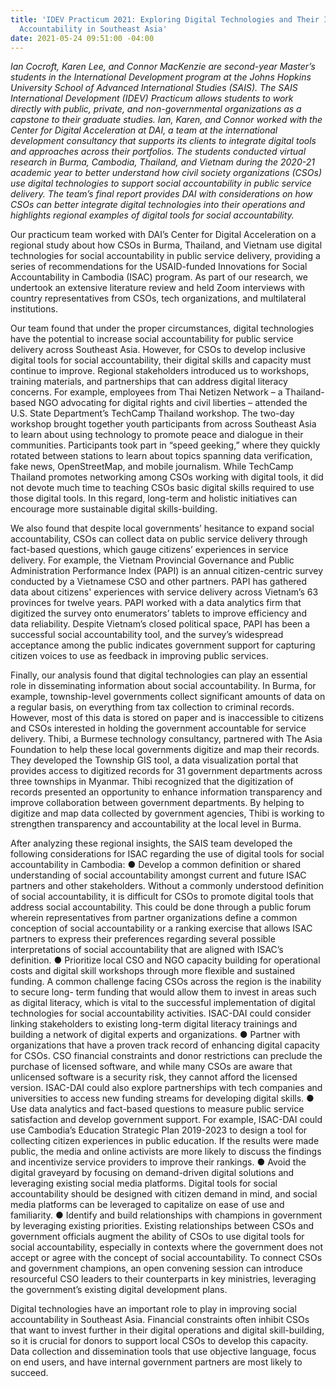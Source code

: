 ```yaml
---
title: 'IDEV Practicum 2021: Exploring Digital Technologies and Their Impact on Social
  Accountability in Southeast Asia'
date: 2021-05-24 09:51:00 -04:00
---
```


*Ian Cocroft, Karen Lee, and Connor MacKenzie are second-year Master’s students in the International Development program at the Johns Hopkins University School of Advanced International Studies (SAIS). The SAIS International Development (IDEV) Practicum allows students to work directly with public, private, and non-governmental organizations as a capstone to their graduate studies. Ian, Karen, and Connor worked with the Center for Digital Acceleration at DAI, a team at the international development consultancy that supports its clients to integrate digital tools and approaches across their portfolios. The students conducted virtual research in Burma, Cambodia, Thailand, and Vietnam during the 2020-21 academic year to better understand how civil society organizations (CSOs) use digital technologies to support social accountability in public service delivery. The team’s final report provides DAI with considerations on how CSOs can better integrate digital technologies into their operations and highlights regional examples of digital tools for social accountability.*

Our practicum team worked with DAI’s Center for Digital Acceleration on a regional study about how CSOs in Burma, Thailand, and Vietnam use digital technologies for social accountability in public service delivery, providing a series of recommendations for the USAID-funded Innovations for Social Accountability in Cambodia (ISAC) program. As part of our research, we undertook an extensive literature review and held Zoom interviews with country representatives from CSOs, tech organizations, and multilateral institutions.

Our team found that under the proper circumstances, digital technologies have the potential to increase social accountability for public service delivery across Southeast Asia. However, for CSOs to develop inclusive digital tools for social accountability, their digital skills and capacity must continue to improve. Regional stakeholders introduced us to workshops, training materials, and partnerships that can address digital literacy concerns. For example, employees from Thai Netizen Network – a Thailand-based NGO advocating for digital rights and civil liberties – attended the U.S. State Department’s TechCamp Thailand workshop. The two-day workshop brought together youth participants from across Southeast Asia to learn about using technology to promote peace and dialogue in their communities. Participants took part in “speed geeking,” where they quickly rotated between stations to learn about topics spanning data verification, fake news, OpenStreetMap, and mobile journalism. While TechCamp Thailand promotes networking among CSOs working with digital tools, it did not devote much time to teaching CSOs basic digital skills required to use those digital tools. In this regard, long-term and holistic initiatives can encourage more sustainable digital skills-building.

We also found that despite local governments’ hesitance to expand social accountability, CSOs can collect data on public service delivery through fact-based questions, which gauge citizens’ experiences in service delivery. For example, the Vietnam Provincial Governance and Public Administration Performance Index (PAPI) is an annual citizen-centric survey conducted by a Vietnamese CSO and other partners. PAPI has gathered data about citizens' experiences with service delivery across Vietnam’s 63 provinces for twelve years. PAPI worked with a data analytics firm that digitized the survey onto enumerators’ tablets to improve efficiency and data reliability. Despite Vietnam’s closed political space, PAPI has been a successful social accountability tool, and the survey’s widespread acceptance among the public indicates government support for capturing citizen voices to use as feedback in improving public services.

Finally, our analysis found that digital technologies can play an essential role in disseminating information about social accountability. In Burma, for example, township-level governments collect significant amounts of data on a regular basis, on everything from tax collection to criminal records. However, most of this data is stored on paper and is inaccessible to citizens and CSOs interested in holding the government accountable for service delivery. Thibi, a Burmese technology consultancy, partnered with The Asia Foundation to help these local governments digitize and map their records. They developed the Township GIS tool, a data visualization portal that provides access to digitized records for 31 government departments across three townships in Myanmar. Thibi recognized that the digitization of records presented an opportunity to enhance information transparency and improve collaboration between government departments. By helping to digitize and map data collected by government agencies, Thibi is working to strengthen transparency and accountability at the local level in Burma.

After analyzing these regional insights, the SAIS team developed the following considerations for ISAC regarding the use of digital tools for social accountability in Cambodia:
●   Develop a common definition or shared understanding of social accountability amongst current and future ISAC partners and other stakeholders. Without a commonly understood definition of social accountability, it is difficult for CSOs to promote digital tools that address social accountability. This could be done through a public forum wherein representatives from partner organizations define a common conception of social accountability or a ranking exercise that allows ISAC partners to express their preferences regarding several possible interpretations of social accountability that are aligned with ISAC’s definition.
●   Prioritize local CSO and NGO capacity building for operational costs and digital skill workshops through more flexible and sustained funding. A common challenge facing CSOs across the region is the inability to secure long- term funding that would allow them to invest in areas such as digital literacy, which is vital to the successful implementation of digital technologies for social
accountability activities. ISAC-DAI could consider linking stakeholders to existing long-term digital literacy trainings and building a network of digital experts and organizations.
●   Partner with organizations that have a proven track record of enhancing digital capacity for CSOs. CSO financial constraints and donor restrictions can preclude the purchase of licensed software, and while many CSOs are aware that unlicensed software is a security risk, they cannot afford the licensed version. ISAC-DAI could also explore partnerships with tech companies and universities to access new funding streams for developing digital skills.
●   Use data analytics and fact-based questions to measure public service satisfaction and develop government support. For example, ISAC-DAI could use Cambodia’s Education Strategic Plan 2019-2023 to design a tool for collecting citizen experiences in public education. If the results were made public, the media and online activists are more likely to discuss the findings and incentivize service providers to improve their rankings.
●   Avoid the digital graveyard by focusing on demand-driven digital solutions and leveraging existing social media platforms. Digital tools for social accountability should be designed with citizen demand in mind, and social media platforms can be leveraged to capitalize on ease of use and familiarity.
●   Identify and build relationships with champions in government by leveraging existing priorities. Existing relationships between CSOs and government officials augment the ability of CSOs to use digital tools for social accountability, especially in contexts where the government does not accept or agree with the concept of social accountability. To connect CSOs and government champions, an open convening session can introduce resourceful CSO leaders to their counterparts in key ministries, leveraging the government’s existing digital development plans.

Digital technologies have an important role to play in improving social accountability in Southeast Asia. Financial constraints often inhibit CSOs that want to invest further in their digital operations and digital skill-building, so it is crucial for donors to support local CSOs to develop this capacity. Data collection and dissemination tools that use objective language, focus on end users, and have internal government partners are most likely to succeed.